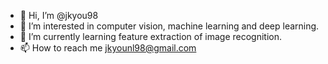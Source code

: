 - 👋 Hi, I’m @jkyou98
- 👀 I’m interested in computer vision, machine learning and deep learning.
- 🌱 I’m currently learning feature extraction of image recognition.
- 📫 How to reach me
jkyounl98@gmail.com

<!---
jkyou98/jkyou98 is a ✨ special ✨ repository because its `README.md` (this file) appears on your GitHub profile.
You can click the Preview link to take a look at your changes.
--->
